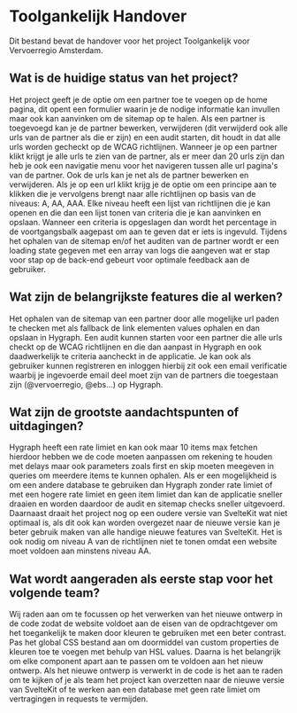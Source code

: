 # Toolgankelijk Handover

Dit bestand bevat de handover voor het project Toolgankelijk voor Vervoerregio Amsterdam.

## Wat is de huidige status van het project?

Het project geeft je de optie om een partner toe te voegen op de home pagina, dit opent een formulier waarin je de nodige informatie kan invullen maar ook kan aanvinken om de sitemap op te halen.
Als een partner is toegevoegd kan je de partner bewerken, verwijderen (dit verwijderd ook alle urls van de partner als die er zijn) en een audit starten, dit houdt in dat alle urls worden gecheckt op de WCAG richtlijnen.
Wanneer je op een partner klikt krijgt je alle urls te zien van de partner, als er meer dan 20 urls zijn dan heb je ook een navigatie menu voor het navigeren tussen alle url pagina's van de partner.
Ook de urls kan je net als de partner bewerken en verwijderen.
Als je op een url klikt krijg je de optie om een principe aan te klikken die je vervolgens brengt naar alle richtlijnen op basis van de niveaus: A, AA, AAA.
Elke niveau heeft een lijst van richtlijnen die je kan openen en die dan een lijst tonen van criteria die je kan aanvinken en opslaan.
Wanneer een criteria is opgeslagen dan wordt het percentage in de voortgangsbalk aagepast om aan te geven dat er iets is ingevuld.
Tijdens het ophalen van de sitemap en/of het auditen van de partner wordt er een loading state gegeven met een array van logs die aangeven wat er stap voor stap op de back-end gebeurt voor optimale feedback aan de gebruiker.

## Wat zijn de belangrijkste features die al werken?

Het ophalen van de sitemap van een partner door alle mogelijke url paden te checken met als fallback de link elementen values ophalen en dan opslaan in Hygraph.
Een audit kunnen starten voor een partner die alle urls checkt op de WCAG richtlijnen
en die dan aanpast in Hygraph en ook daadwerkelijk te criteria aancheckt in de applicatie.
Je kan ook als gebruiker kunnen registreren en inloggen hierbij zit ook een email verificatie waarbij je ingevoerde email deel moet zijn van de partners die toegestaan zijn (@vervoerregio, @ebs...) op Hygraph.

## Wat zijn de grootste aandachtspunten of uitdagingen?

Hygraph heeft een rate limiet en kan ook maar 10 items max fetchen hierdoor hebben we de code moeten aanpassen om rekening te houden met delays maar ook parameters zoals first en skip moeten meegeven in queries om meerdere items te kunnen ophalen.
Als er een mogelijkheid is om een andere database te gebruiken dan Hygraph zonder rate limiet of met een hogere rate limiet en geen item limiet dan kan de applicatie sneller draaien en worden daardoor de audit en sitemap checks sneller uitgevoerd.
Daarnaast draait het project nog op een oudere versie van SvelteKit wat niet optimaal is, als dit ook
kan worden overgezet naar de nieuwe versie kan je beter gebruik maken van alle handige nieuwe features van
SvelteKit.
Het is ook nodig om niveau A van de richtlijnen niet te tonen omdat een website moet voldoen aan minstens niveau AA.

## Wat wordt aangeraden als eerste stap voor het volgende team?

Wij raden aan om te focussen op het verwerken van het nieuwe ontwerp in de code
zodat de website voldoet aan de eisen van de opdrachtgever om het toegankelijk
te maken door kleuren te gebruiken met een beter contrast.
Pas het global CSS bestand aan om doormiddel van custom properties de kleuren
toe te voegen met behulp van HSL values.
Daarna is het belangrijk om elke component apart aan te passen om te voldoen
aan het nieuw ontwerp.
Als het nieuwe ontwerp is verwerkt in de code is het aan te raden om te kijken of je
als team het project kan overzetten naar de nieuwe versie van SvelteKit of te werken
aan een database met geen rate limiet om vertragingen in requests te vermijden.
